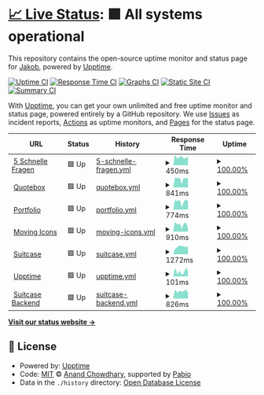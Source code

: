 # [📈 Live Status](https://jis3r.github.io/upptime): <!--live status--> **🟩 All systems operational**

This repository contains the open-source uptime monitor and status page for [Jakob](https://jis3r.github.io/upptime), powered by [Upptime](https://github.com/upptime/upptime).

[![Uptime CI](https://github.com/jis3r/upptime/workflows/Uptime%20CI/badge.svg)](https://github.com/jis3r/upptime/actions?query=workflow%3A%22Uptime+CI%22)
[![Response Time CI](https://github.com/jis3r/upptime/workflows/Response%20Time%20CI/badge.svg)](https://github.com/jis3r/upptime/actions?query=workflow%3A%22Response+Time+CI%22)
[![Graphs CI](https://github.com/jis3r/upptime/workflows/Graphs%20CI/badge.svg)](https://github.com/jis3r/upptime/actions?query=workflow%3A%22Graphs+CI%22)
[![Static Site CI](https://github.com/jis3r/upptime/workflows/Static%20Site%20CI/badge.svg)](https://github.com/jis3r/upptime/actions?query=workflow%3A%22Static+Site+CI%22)
[![Summary CI](https://github.com/jis3r/upptime/workflows/Summary%20CI/badge.svg)](https://github.com/jis3r/upptime/actions?query=workflow%3A%22Summary+CI%22)

With [Upptime](https://upptime.js.org), you can get your own unlimited and free uptime monitor and status page, powered entirely by a GitHub repository. We use [Issues](https://github.com/jis3r/upptime/issues) as incident reports, [Actions](https://github.com/jis3r/upptime/actions) as uptime monitors, and [Pages](https://jis3r.github.io/upptime) for the status page.

<!--start: status pages-->
<!-- This summary is generated by Upptime (https://github.com/upptime/upptime) -->
<!-- Do not edit this manually, your changes will be overwritten -->
<!-- prettier-ignore -->
| URL | Status | History | Response Time | Uptime |
| --- | ------ | ------- | ------------- | ------ |
| <img alt="" src="https://icons.duckduckgo.com/ip3/5schnellefragen.de.ico" height="13"> [5 Schnelle Fragen](https://5schnellefragen.de) | 🟩 Up | [5-schnelle-fragen.yml](https://github.com/jis3r/upptime/commits/HEAD/history/5-schnelle-fragen.yml) | <details><summary><img alt="Response time graph" src="./graphs/5-schnelle-fragen/response-time-week.png" height="20"> 450ms</summary><br><a href="https://jis3r.github.io/upptime/history/5-schnelle-fragen"><img alt="Response time 506" src="https://img.shields.io/endpoint?url=https%3A%2F%2Fraw.githubusercontent.com%2Fjis3r%2Fupptime%2FHEAD%2Fapi%2F5-schnelle-fragen%2Fresponse-time.json"></a><br><a href="https://jis3r.github.io/upptime/history/5-schnelle-fragen"><img alt="24-hour response time 355" src="https://img.shields.io/endpoint?url=https%3A%2F%2Fraw.githubusercontent.com%2Fjis3r%2Fupptime%2FHEAD%2Fapi%2F5-schnelle-fragen%2Fresponse-time-day.json"></a><br><a href="https://jis3r.github.io/upptime/history/5-schnelle-fragen"><img alt="7-day response time 450" src="https://img.shields.io/endpoint?url=https%3A%2F%2Fraw.githubusercontent.com%2Fjis3r%2Fupptime%2FHEAD%2Fapi%2F5-schnelle-fragen%2Fresponse-time-week.json"></a><br><a href="https://jis3r.github.io/upptime/history/5-schnelle-fragen"><img alt="30-day response time 480" src="https://img.shields.io/endpoint?url=https%3A%2F%2Fraw.githubusercontent.com%2Fjis3r%2Fupptime%2FHEAD%2Fapi%2F5-schnelle-fragen%2Fresponse-time-month.json"></a><br><a href="https://jis3r.github.io/upptime/history/5-schnelle-fragen"><img alt="1-year response time 506" src="https://img.shields.io/endpoint?url=https%3A%2F%2Fraw.githubusercontent.com%2Fjis3r%2Fupptime%2FHEAD%2Fapi%2F5-schnelle-fragen%2Fresponse-time-year.json"></a></details> | <details><summary><a href="https://jis3r.github.io/upptime/history/5-schnelle-fragen">100.00%</a></summary><a href="https://jis3r.github.io/upptime/history/5-schnelle-fragen"><img alt="All-time uptime 100.00%" src="https://img.shields.io/endpoint?url=https%3A%2F%2Fraw.githubusercontent.com%2Fjis3r%2Fupptime%2FHEAD%2Fapi%2F5-schnelle-fragen%2Fuptime.json"></a><br><a href="https://jis3r.github.io/upptime/history/5-schnelle-fragen"><img alt="24-hour uptime 100.00%" src="https://img.shields.io/endpoint?url=https%3A%2F%2Fraw.githubusercontent.com%2Fjis3r%2Fupptime%2FHEAD%2Fapi%2F5-schnelle-fragen%2Fuptime-day.json"></a><br><a href="https://jis3r.github.io/upptime/history/5-schnelle-fragen"><img alt="7-day uptime 100.00%" src="https://img.shields.io/endpoint?url=https%3A%2F%2Fraw.githubusercontent.com%2Fjis3r%2Fupptime%2FHEAD%2Fapi%2F5-schnelle-fragen%2Fuptime-week.json"></a><br><a href="https://jis3r.github.io/upptime/history/5-schnelle-fragen"><img alt="30-day uptime 100.00%" src="https://img.shields.io/endpoint?url=https%3A%2F%2Fraw.githubusercontent.com%2Fjis3r%2Fupptime%2FHEAD%2Fapi%2F5-schnelle-fragen%2Fuptime-month.json"></a><br><a href="https://jis3r.github.io/upptime/history/5-schnelle-fragen"><img alt="1-year uptime 100.00%" src="https://img.shields.io/endpoint?url=https%3A%2F%2Fraw.githubusercontent.com%2Fjis3r%2Fupptime%2FHEAD%2Fapi%2F5-schnelle-fragen%2Fuptime-year.json"></a></details>
| <img alt="" src="https://icons.duckduckgo.com/ip3/quotebox.app.ico" height="13"> [Quotebox](https://quotebox.app) | 🟩 Up | [quotebox.yml](https://github.com/jis3r/upptime/commits/HEAD/history/quotebox.yml) | <details><summary><img alt="Response time graph" src="./graphs/quotebox/response-time-week.png" height="20"> 841ms</summary><br><a href="https://jis3r.github.io/upptime/history/quotebox"><img alt="Response time 907" src="https://img.shields.io/endpoint?url=https%3A%2F%2Fraw.githubusercontent.com%2Fjis3r%2Fupptime%2FHEAD%2Fapi%2Fquotebox%2Fresponse-time.json"></a><br><a href="https://jis3r.github.io/upptime/history/quotebox"><img alt="24-hour response time 884" src="https://img.shields.io/endpoint?url=https%3A%2F%2Fraw.githubusercontent.com%2Fjis3r%2Fupptime%2FHEAD%2Fapi%2Fquotebox%2Fresponse-time-day.json"></a><br><a href="https://jis3r.github.io/upptime/history/quotebox"><img alt="7-day response time 841" src="https://img.shields.io/endpoint?url=https%3A%2F%2Fraw.githubusercontent.com%2Fjis3r%2Fupptime%2FHEAD%2Fapi%2Fquotebox%2Fresponse-time-week.json"></a><br><a href="https://jis3r.github.io/upptime/history/quotebox"><img alt="30-day response time 869" src="https://img.shields.io/endpoint?url=https%3A%2F%2Fraw.githubusercontent.com%2Fjis3r%2Fupptime%2FHEAD%2Fapi%2Fquotebox%2Fresponse-time-month.json"></a><br><a href="https://jis3r.github.io/upptime/history/quotebox"><img alt="1-year response time 907" src="https://img.shields.io/endpoint?url=https%3A%2F%2Fraw.githubusercontent.com%2Fjis3r%2Fupptime%2FHEAD%2Fapi%2Fquotebox%2Fresponse-time-year.json"></a></details> | <details><summary><a href="https://jis3r.github.io/upptime/history/quotebox">100.00%</a></summary><a href="https://jis3r.github.io/upptime/history/quotebox"><img alt="All-time uptime 100.00%" src="https://img.shields.io/endpoint?url=https%3A%2F%2Fraw.githubusercontent.com%2Fjis3r%2Fupptime%2FHEAD%2Fapi%2Fquotebox%2Fuptime.json"></a><br><a href="https://jis3r.github.io/upptime/history/quotebox"><img alt="24-hour uptime 100.00%" src="https://img.shields.io/endpoint?url=https%3A%2F%2Fraw.githubusercontent.com%2Fjis3r%2Fupptime%2FHEAD%2Fapi%2Fquotebox%2Fuptime-day.json"></a><br><a href="https://jis3r.github.io/upptime/history/quotebox"><img alt="7-day uptime 100.00%" src="https://img.shields.io/endpoint?url=https%3A%2F%2Fraw.githubusercontent.com%2Fjis3r%2Fupptime%2FHEAD%2Fapi%2Fquotebox%2Fuptime-week.json"></a><br><a href="https://jis3r.github.io/upptime/history/quotebox"><img alt="30-day uptime 100.00%" src="https://img.shields.io/endpoint?url=https%3A%2F%2Fraw.githubusercontent.com%2Fjis3r%2Fupptime%2FHEAD%2Fapi%2Fquotebox%2Fuptime-month.json"></a><br><a href="https://jis3r.github.io/upptime/history/quotebox"><img alt="1-year uptime 100.00%" src="https://img.shields.io/endpoint?url=https%3A%2F%2Fraw.githubusercontent.com%2Fjis3r%2Fupptime%2FHEAD%2Fapi%2Fquotebox%2Fuptime-year.json"></a></details>
| <img alt="" src="https://icons.duckduckgo.com/ip3/isermann.dev.ico" height="13"> [Portfolio](https://isermann.dev) | 🟩 Up | [portfolio.yml](https://github.com/jis3r/upptime/commits/HEAD/history/portfolio.yml) | <details><summary><img alt="Response time graph" src="./graphs/portfolio/response-time-week.png" height="20"> 774ms</summary><br><a href="https://jis3r.github.io/upptime/history/portfolio"><img alt="Response time 785" src="https://img.shields.io/endpoint?url=https%3A%2F%2Fraw.githubusercontent.com%2Fjis3r%2Fupptime%2FHEAD%2Fapi%2Fportfolio%2Fresponse-time.json"></a><br><a href="https://jis3r.github.io/upptime/history/portfolio"><img alt="24-hour response time 765" src="https://img.shields.io/endpoint?url=https%3A%2F%2Fraw.githubusercontent.com%2Fjis3r%2Fupptime%2FHEAD%2Fapi%2Fportfolio%2Fresponse-time-day.json"></a><br><a href="https://jis3r.github.io/upptime/history/portfolio"><img alt="7-day response time 774" src="https://img.shields.io/endpoint?url=https%3A%2F%2Fraw.githubusercontent.com%2Fjis3r%2Fupptime%2FHEAD%2Fapi%2Fportfolio%2Fresponse-time-week.json"></a><br><a href="https://jis3r.github.io/upptime/history/portfolio"><img alt="30-day response time 753" src="https://img.shields.io/endpoint?url=https%3A%2F%2Fraw.githubusercontent.com%2Fjis3r%2Fupptime%2FHEAD%2Fapi%2Fportfolio%2Fresponse-time-month.json"></a><br><a href="https://jis3r.github.io/upptime/history/portfolio"><img alt="1-year response time 785" src="https://img.shields.io/endpoint?url=https%3A%2F%2Fraw.githubusercontent.com%2Fjis3r%2Fupptime%2FHEAD%2Fapi%2Fportfolio%2Fresponse-time-year.json"></a></details> | <details><summary><a href="https://jis3r.github.io/upptime/history/portfolio">100.00%</a></summary><a href="https://jis3r.github.io/upptime/history/portfolio"><img alt="All-time uptime 100.00%" src="https://img.shields.io/endpoint?url=https%3A%2F%2Fraw.githubusercontent.com%2Fjis3r%2Fupptime%2FHEAD%2Fapi%2Fportfolio%2Fuptime.json"></a><br><a href="https://jis3r.github.io/upptime/history/portfolio"><img alt="24-hour uptime 100.00%" src="https://img.shields.io/endpoint?url=https%3A%2F%2Fraw.githubusercontent.com%2Fjis3r%2Fupptime%2FHEAD%2Fapi%2Fportfolio%2Fuptime-day.json"></a><br><a href="https://jis3r.github.io/upptime/history/portfolio"><img alt="7-day uptime 100.00%" src="https://img.shields.io/endpoint?url=https%3A%2F%2Fraw.githubusercontent.com%2Fjis3r%2Fupptime%2FHEAD%2Fapi%2Fportfolio%2Fuptime-week.json"></a><br><a href="https://jis3r.github.io/upptime/history/portfolio"><img alt="30-day uptime 100.00%" src="https://img.shields.io/endpoint?url=https%3A%2F%2Fraw.githubusercontent.com%2Fjis3r%2Fupptime%2FHEAD%2Fapi%2Fportfolio%2Fuptime-month.json"></a><br><a href="https://jis3r.github.io/upptime/history/portfolio"><img alt="1-year uptime 100.00%" src="https://img.shields.io/endpoint?url=https%3A%2F%2Fraw.githubusercontent.com%2Fjis3r%2Fupptime%2FHEAD%2Fapi%2Fportfolio%2Fuptime-year.json"></a></details>
| <img alt="" src="https://icons.duckduckgo.com/ip3/movingicons.dev.ico" height="13"> [Moving Icons](https://movingicons.dev/) | 🟩 Up | [moving-icons.yml](https://github.com/jis3r/upptime/commits/HEAD/history/moving-icons.yml) | <details><summary><img alt="Response time graph" src="./graphs/moving-icons/response-time-week.png" height="20"> 910ms</summary><br><a href="https://jis3r.github.io/upptime/history/moving-icons"><img alt="Response time 947" src="https://img.shields.io/endpoint?url=https%3A%2F%2Fraw.githubusercontent.com%2Fjis3r%2Fupptime%2FHEAD%2Fapi%2Fmoving-icons%2Fresponse-time.json"></a><br><a href="https://jis3r.github.io/upptime/history/moving-icons"><img alt="24-hour response time 1058" src="https://img.shields.io/endpoint?url=https%3A%2F%2Fraw.githubusercontent.com%2Fjis3r%2Fupptime%2FHEAD%2Fapi%2Fmoving-icons%2Fresponse-time-day.json"></a><br><a href="https://jis3r.github.io/upptime/history/moving-icons"><img alt="7-day response time 910" src="https://img.shields.io/endpoint?url=https%3A%2F%2Fraw.githubusercontent.com%2Fjis3r%2Fupptime%2FHEAD%2Fapi%2Fmoving-icons%2Fresponse-time-week.json"></a><br><a href="https://jis3r.github.io/upptime/history/moving-icons"><img alt="30-day response time 947" src="https://img.shields.io/endpoint?url=https%3A%2F%2Fraw.githubusercontent.com%2Fjis3r%2Fupptime%2FHEAD%2Fapi%2Fmoving-icons%2Fresponse-time-month.json"></a><br><a href="https://jis3r.github.io/upptime/history/moving-icons"><img alt="1-year response time 947" src="https://img.shields.io/endpoint?url=https%3A%2F%2Fraw.githubusercontent.com%2Fjis3r%2Fupptime%2FHEAD%2Fapi%2Fmoving-icons%2Fresponse-time-year.json"></a></details> | <details><summary><a href="https://jis3r.github.io/upptime/history/moving-icons">100.00%</a></summary><a href="https://jis3r.github.io/upptime/history/moving-icons"><img alt="All-time uptime 100.00%" src="https://img.shields.io/endpoint?url=https%3A%2F%2Fraw.githubusercontent.com%2Fjis3r%2Fupptime%2FHEAD%2Fapi%2Fmoving-icons%2Fuptime.json"></a><br><a href="https://jis3r.github.io/upptime/history/moving-icons"><img alt="24-hour uptime 100.00%" src="https://img.shields.io/endpoint?url=https%3A%2F%2Fraw.githubusercontent.com%2Fjis3r%2Fupptime%2FHEAD%2Fapi%2Fmoving-icons%2Fuptime-day.json"></a><br><a href="https://jis3r.github.io/upptime/history/moving-icons"><img alt="7-day uptime 100.00%" src="https://img.shields.io/endpoint?url=https%3A%2F%2Fraw.githubusercontent.com%2Fjis3r%2Fupptime%2FHEAD%2Fapi%2Fmoving-icons%2Fuptime-week.json"></a><br><a href="https://jis3r.github.io/upptime/history/moving-icons"><img alt="30-day uptime 100.00%" src="https://img.shields.io/endpoint?url=https%3A%2F%2Fraw.githubusercontent.com%2Fjis3r%2Fupptime%2FHEAD%2Fapi%2Fmoving-icons%2Fuptime-month.json"></a><br><a href="https://jis3r.github.io/upptime/history/moving-icons"><img alt="1-year uptime 100.00%" src="https://img.shields.io/endpoint?url=https%3A%2F%2Fraw.githubusercontent.com%2Fjis3r%2Fupptime%2FHEAD%2Fapi%2Fmoving-icons%2Fuptime-year.json"></a></details>
| <img alt="" src="https://icons.duckduckgo.com/ip3/suitcase.legal.ico" height="13"> [Suitcase](https://suitcase.legal) | 🟩 Up | [suitcase.yml](https://github.com/jis3r/upptime/commits/HEAD/history/suitcase.yml) | <details><summary><img alt="Response time graph" src="./graphs/suitcase/response-time-week.png" height="20"> 1272ms</summary><br><a href="https://jis3r.github.io/upptime/history/suitcase"><img alt="Response time 1095" src="https://img.shields.io/endpoint?url=https%3A%2F%2Fraw.githubusercontent.com%2Fjis3r%2Fupptime%2FHEAD%2Fapi%2Fsuitcase%2Fresponse-time.json"></a><br><a href="https://jis3r.github.io/upptime/history/suitcase"><img alt="24-hour response time 1341" src="https://img.shields.io/endpoint?url=https%3A%2F%2Fraw.githubusercontent.com%2Fjis3r%2Fupptime%2FHEAD%2Fapi%2Fsuitcase%2Fresponse-time-day.json"></a><br><a href="https://jis3r.github.io/upptime/history/suitcase"><img alt="7-day response time 1272" src="https://img.shields.io/endpoint?url=https%3A%2F%2Fraw.githubusercontent.com%2Fjis3r%2Fupptime%2FHEAD%2Fapi%2Fsuitcase%2Fresponse-time-week.json"></a><br><a href="https://jis3r.github.io/upptime/history/suitcase"><img alt="30-day response time 1197" src="https://img.shields.io/endpoint?url=https%3A%2F%2Fraw.githubusercontent.com%2Fjis3r%2Fupptime%2FHEAD%2Fapi%2Fsuitcase%2Fresponse-time-month.json"></a><br><a href="https://jis3r.github.io/upptime/history/suitcase"><img alt="1-year response time 1095" src="https://img.shields.io/endpoint?url=https%3A%2F%2Fraw.githubusercontent.com%2Fjis3r%2Fupptime%2FHEAD%2Fapi%2Fsuitcase%2Fresponse-time-year.json"></a></details> | <details><summary><a href="https://jis3r.github.io/upptime/history/suitcase">100.00%</a></summary><a href="https://jis3r.github.io/upptime/history/suitcase"><img alt="All-time uptime 100.00%" src="https://img.shields.io/endpoint?url=https%3A%2F%2Fraw.githubusercontent.com%2Fjis3r%2Fupptime%2FHEAD%2Fapi%2Fsuitcase%2Fuptime.json"></a><br><a href="https://jis3r.github.io/upptime/history/suitcase"><img alt="24-hour uptime 100.00%" src="https://img.shields.io/endpoint?url=https%3A%2F%2Fraw.githubusercontent.com%2Fjis3r%2Fupptime%2FHEAD%2Fapi%2Fsuitcase%2Fuptime-day.json"></a><br><a href="https://jis3r.github.io/upptime/history/suitcase"><img alt="7-day uptime 100.00%" src="https://img.shields.io/endpoint?url=https%3A%2F%2Fraw.githubusercontent.com%2Fjis3r%2Fupptime%2FHEAD%2Fapi%2Fsuitcase%2Fuptime-week.json"></a><br><a href="https://jis3r.github.io/upptime/history/suitcase"><img alt="30-day uptime 100.00%" src="https://img.shields.io/endpoint?url=https%3A%2F%2Fraw.githubusercontent.com%2Fjis3r%2Fupptime%2FHEAD%2Fapi%2Fsuitcase%2Fuptime-month.json"></a><br><a href="https://jis3r.github.io/upptime/history/suitcase"><img alt="1-year uptime 100.00%" src="https://img.shields.io/endpoint?url=https%3A%2F%2Fraw.githubusercontent.com%2Fjis3r%2Fupptime%2FHEAD%2Fapi%2Fsuitcase%2Fuptime-year.json"></a></details>
| <img alt="" src="https://icons.duckduckgo.com/ip3/jis3r.github.io.ico" height="13"> [Upptime](https://jis3r.github.io/upptime/) | 🟩 Up | [upptime.yml](https://github.com/jis3r/upptime/commits/HEAD/history/upptime.yml) | <details><summary><img alt="Response time graph" src="./graphs/upptime/response-time-week.png" height="20"> 101ms</summary><br><a href="https://jis3r.github.io/upptime/history/upptime"><img alt="Response time 97" src="https://img.shields.io/endpoint?url=https%3A%2F%2Fraw.githubusercontent.com%2Fjis3r%2Fupptime%2FHEAD%2Fapi%2Fupptime%2Fresponse-time.json"></a><br><a href="https://jis3r.github.io/upptime/history/upptime"><img alt="24-hour response time 60" src="https://img.shields.io/endpoint?url=https%3A%2F%2Fraw.githubusercontent.com%2Fjis3r%2Fupptime%2FHEAD%2Fapi%2Fupptime%2Fresponse-time-day.json"></a><br><a href="https://jis3r.github.io/upptime/history/upptime"><img alt="7-day response time 101" src="https://img.shields.io/endpoint?url=https%3A%2F%2Fraw.githubusercontent.com%2Fjis3r%2Fupptime%2FHEAD%2Fapi%2Fupptime%2Fresponse-time-week.json"></a><br><a href="https://jis3r.github.io/upptime/history/upptime"><img alt="30-day response time 110" src="https://img.shields.io/endpoint?url=https%3A%2F%2Fraw.githubusercontent.com%2Fjis3r%2Fupptime%2FHEAD%2Fapi%2Fupptime%2Fresponse-time-month.json"></a><br><a href="https://jis3r.github.io/upptime/history/upptime"><img alt="1-year response time 97" src="https://img.shields.io/endpoint?url=https%3A%2F%2Fraw.githubusercontent.com%2Fjis3r%2Fupptime%2FHEAD%2Fapi%2Fupptime%2Fresponse-time-year.json"></a></details> | <details><summary><a href="https://jis3r.github.io/upptime/history/upptime">100.00%</a></summary><a href="https://jis3r.github.io/upptime/history/upptime"><img alt="All-time uptime 100.00%" src="https://img.shields.io/endpoint?url=https%3A%2F%2Fraw.githubusercontent.com%2Fjis3r%2Fupptime%2FHEAD%2Fapi%2Fupptime%2Fuptime.json"></a><br><a href="https://jis3r.github.io/upptime/history/upptime"><img alt="24-hour uptime 100.00%" src="https://img.shields.io/endpoint?url=https%3A%2F%2Fraw.githubusercontent.com%2Fjis3r%2Fupptime%2FHEAD%2Fapi%2Fupptime%2Fuptime-day.json"></a><br><a href="https://jis3r.github.io/upptime/history/upptime"><img alt="7-day uptime 100.00%" src="https://img.shields.io/endpoint?url=https%3A%2F%2Fraw.githubusercontent.com%2Fjis3r%2Fupptime%2FHEAD%2Fapi%2Fupptime%2Fuptime-week.json"></a><br><a href="https://jis3r.github.io/upptime/history/upptime"><img alt="30-day uptime 100.00%" src="https://img.shields.io/endpoint?url=https%3A%2F%2Fraw.githubusercontent.com%2Fjis3r%2Fupptime%2FHEAD%2Fapi%2Fupptime%2Fuptime-month.json"></a><br><a href="https://jis3r.github.io/upptime/history/upptime"><img alt="1-year uptime 100.00%" src="https://img.shields.io/endpoint?url=https%3A%2F%2Fraw.githubusercontent.com%2Fjis3r%2Fupptime%2FHEAD%2Fapi%2Fupptime%2Fuptime-year.json"></a></details>
| <img alt="" src="https://icons.duckduckgo.com/ip3/api.suitcase.legal.ico" height="13"> [Suitcase Backend](https://api.suitcase.legal/) | 🟩 Up | [suitcase-backend.yml](https://github.com/jis3r/upptime/commits/HEAD/history/suitcase-backend.yml) | <details><summary><img alt="Response time graph" src="./graphs/suitcase-backend/response-time-week.png" height="20"> 826ms</summary><br><a href="https://jis3r.github.io/upptime/history/suitcase-backend"><img alt="Response time 774" src="https://img.shields.io/endpoint?url=https%3A%2F%2Fraw.githubusercontent.com%2Fjis3r%2Fupptime%2FHEAD%2Fapi%2Fsuitcase-backend%2Fresponse-time.json"></a><br><a href="https://jis3r.github.io/upptime/history/suitcase-backend"><img alt="24-hour response time 724" src="https://img.shields.io/endpoint?url=https%3A%2F%2Fraw.githubusercontent.com%2Fjis3r%2Fupptime%2FHEAD%2Fapi%2Fsuitcase-backend%2Fresponse-time-day.json"></a><br><a href="https://jis3r.github.io/upptime/history/suitcase-backend"><img alt="7-day response time 826" src="https://img.shields.io/endpoint?url=https%3A%2F%2Fraw.githubusercontent.com%2Fjis3r%2Fupptime%2FHEAD%2Fapi%2Fsuitcase-backend%2Fresponse-time-week.json"></a><br><a href="https://jis3r.github.io/upptime/history/suitcase-backend"><img alt="30-day response time 770" src="https://img.shields.io/endpoint?url=https%3A%2F%2Fraw.githubusercontent.com%2Fjis3r%2Fupptime%2FHEAD%2Fapi%2Fsuitcase-backend%2Fresponse-time-month.json"></a><br><a href="https://jis3r.github.io/upptime/history/suitcase-backend"><img alt="1-year response time 774" src="https://img.shields.io/endpoint?url=https%3A%2F%2Fraw.githubusercontent.com%2Fjis3r%2Fupptime%2FHEAD%2Fapi%2Fsuitcase-backend%2Fresponse-time-year.json"></a></details> | <details><summary><a href="https://jis3r.github.io/upptime/history/suitcase-backend">100.00%</a></summary><a href="https://jis3r.github.io/upptime/history/suitcase-backend"><img alt="All-time uptime 100.00%" src="https://img.shields.io/endpoint?url=https%3A%2F%2Fraw.githubusercontent.com%2Fjis3r%2Fupptime%2FHEAD%2Fapi%2Fsuitcase-backend%2Fuptime.json"></a><br><a href="https://jis3r.github.io/upptime/history/suitcase-backend"><img alt="24-hour uptime 100.00%" src="https://img.shields.io/endpoint?url=https%3A%2F%2Fraw.githubusercontent.com%2Fjis3r%2Fupptime%2FHEAD%2Fapi%2Fsuitcase-backend%2Fuptime-day.json"></a><br><a href="https://jis3r.github.io/upptime/history/suitcase-backend"><img alt="7-day uptime 100.00%" src="https://img.shields.io/endpoint?url=https%3A%2F%2Fraw.githubusercontent.com%2Fjis3r%2Fupptime%2FHEAD%2Fapi%2Fsuitcase-backend%2Fuptime-week.json"></a><br><a href="https://jis3r.github.io/upptime/history/suitcase-backend"><img alt="30-day uptime 100.00%" src="https://img.shields.io/endpoint?url=https%3A%2F%2Fraw.githubusercontent.com%2Fjis3r%2Fupptime%2FHEAD%2Fapi%2Fsuitcase-backend%2Fuptime-month.json"></a><br><a href="https://jis3r.github.io/upptime/history/suitcase-backend"><img alt="1-year uptime 100.00%" src="https://img.shields.io/endpoint?url=https%3A%2F%2Fraw.githubusercontent.com%2Fjis3r%2Fupptime%2FHEAD%2Fapi%2Fsuitcase-backend%2Fuptime-year.json"></a></details>

<!--end: status pages-->

[**Visit our status website →**](https://jis3r.github.io/upptime)

## 📄 License

- Powered by: [Upptime](https://github.com/upptime/upptime)
- Code: [MIT](./LICENSE) © [Anand Chowdhary](https://anandchowdhary.com), supported by [Pabio](https://pabio.com)
- Data in the `./history` directory: [Open Database License](https://opendatacommons.org/licenses/odbl/1-0/)
